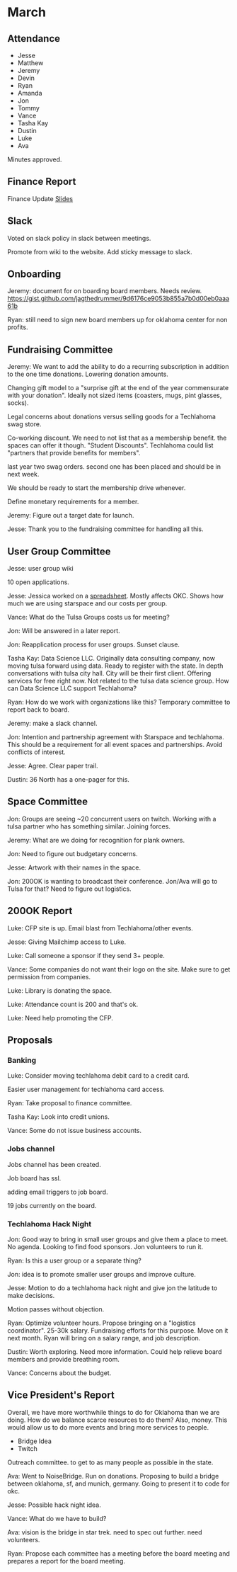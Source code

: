 # March

## Attendance
* Jesse
* Matthew
* Jeremy
* Devin
* Ryan
* Amanda
* Jon
* Tommy
* Vance
* Tasha Kay
* Dustin
* Luke
* Ava

Minutes approved.

## Finance Report

Finance Update [Slides](https://docs.google.com/presentation/d/1LD90hIaHE2wTrsjY9U5Pzy31bBk_9H8rSgFzEknlxhA/edit#slide=id.g1abb0b9b01_0_6)

## Slack

Voted on slack policy in slack between meetings.

Promote from wiki to the website. Add sticky message to slack.

## Onboarding

Jeremy: document for on boarding board members. Needs review. https://gist.github.com/jagthedrummer/9d6176ce9053b855a7b0d00eb0aaa61b

Ryan: still need to sign new board members up for oklahoma center for non profits.

## Fundraising Committee

Jeremy: We want to add the ability to do a recurring subscription in addition to the one time donations. Lowering donation amounts.

Changing gift model to a "surprise gift at the end of the year commensurate with your donation". Ideally not sized items (coasters, mugs, pint glasses, socks).

Legal concerns about donations versus selling goods for a Techlahoma swag store.

Co-working discount. We need to not list that as a membership benefit. the spaces can offer it though. "Student Discounts". Techlahoma could list "partners that provide benefits for members".

last year two swag orders. second one has been placed and should be in next week.

We should be ready to start the membership drive whenever.

Define monetary requirements for a member.

Jeremy: Figure out a target date for launch.

Jesse: Thank you to the fundraising committee for handling all this.

## User Group Committee

Jesse: user group wiki

10 open applications.

Jesse: Jessica worked on a [spreadsheet](https://docs.google.com/spreadsheets/d/1UwrGItORfBMBSab9-Ep4zF3wnHw2y81Lx7zDXsoPjOs/edit#gid=1868897540). Mostly affects OKC. Shows how much we are using starspace and our costs per group.

Vance: What do the Tulsa Groups costs us for meeting?

Jon: Will be answered in a later report.

Jon: Reapplication process for user groups. Sunset clause.

Tasha Kay: Data Science LLC. Originally data consulting company, now moving tulsa forward using data. Ready to register with the state. In depth conversations with tulsa city hall. City will be their first client. Offering services for free right now. Not related to the tulsa data science group. How can Data Science LLC support Techlahoma?

Ryan: How do we work with organizations like this? Temporary committee to report back to board.

Jeremy: make a slack channel.

Jon: Intention and partnership agreement with Starspace and techlahoma. This should be a requirement for all event spaces and partnerships. Avoid conflicts of interest.

Jesse: Agree. Clear paper trail.

Dustin: 36 North has a one-pager for this.

## Space Committee

Jon: Groups are seeing ~20 concurrent users on twitch. Working with a tulsa partner who has something similar. Joining forces.

Jeremy: What are we doing for recognition for plank owners.

Jon: Need to figure out budgetary concerns.

Jesse: Artwork with their names in the space.

Jon: 200OK is wanting to broadcast their conference. Jon/Ava will go to Tulsa for that? Need to figure out logistics.

## 200OK Report

Luke: CFP site is up. Email blast from Techlahoma/other events.

Jesse: Giving Mailchimp access to Luke.

Luke: Call someone a sponsor if they send 3+ people.

Vance: Some companies do not want their logo on the site. Make sure to get permission from companies.

Luke: Library is donating the space.

Luke: Attendance count is 200 and that's ok.

Luke: Need help promoting the CFP.

## Proposals

### Banking
Luke: Consider moving techlahoma debit card to a credit card.

Easier user management for techlahoma card access.

Ryan: Take proposal to finance committee.

Tasha Kay: Look into credit unions.

Vance: Some do not issue business accounts.

### Jobs channel

Jobs channel has been created.

Job board has ssl.

adding email triggers to job board.

19 jobs currently on the board.

### Techlahoma Hack Night

Jon: Good way to bring in small user groups and give them a place to meet. No agenda. Looking to find food sponsors. Jon volunteers to run it.

Ryan: Is this a user group or a separate thing?

Jon: idea is to promote smaller user groups and improve culture.

Jesse: Motion to do a techlahoma hack night and give jon the latitude to make decisions.

Motion passes without objection.

Ryan: Optimize volunteer hours. Propose bringing on a "logistics coordinator". 25-30k salary. Fundraising efforts for this purpose. Move on it next month. Ryan will bring on a salary range, and job description.

Dustin: Worth exploring. Need more information. Could help relieve board members and provide breathing room.

Vance: Concerns about the budget.

## Vice President's Report

Overall, we have more worthwhile things to do for Oklahoma than we are doing. How do we balance scarce resources to do them? Also, money. This would allow us to do more events and bring more services to people.

* Bridge Idea
* Twitch

Outreach committee. to get to as many people as possible in the state.

Ava: Went to NoiseBridge. Run on donations. Proposing to build a bridge between oklahoma, sf, and munich, germany. Going to present it to code for okc.

Jesse: Possible hack night idea.

Vance: What do we have to build?

Ava: vision is the bridge in star trek. need to spec out further. need volunteers.

Ryan: Propose each committee has a meeting before the board meeting and prepares a report for the board meeting.


